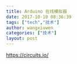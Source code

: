 ```yaml
---
title: Arduino 在线模拟器
date: 2017-10-10 08:36:39
tags: ["tech","技术"]
author: wangxiuwen
categories: ["技术"]
layout: post
---
```


https://circuits.io/